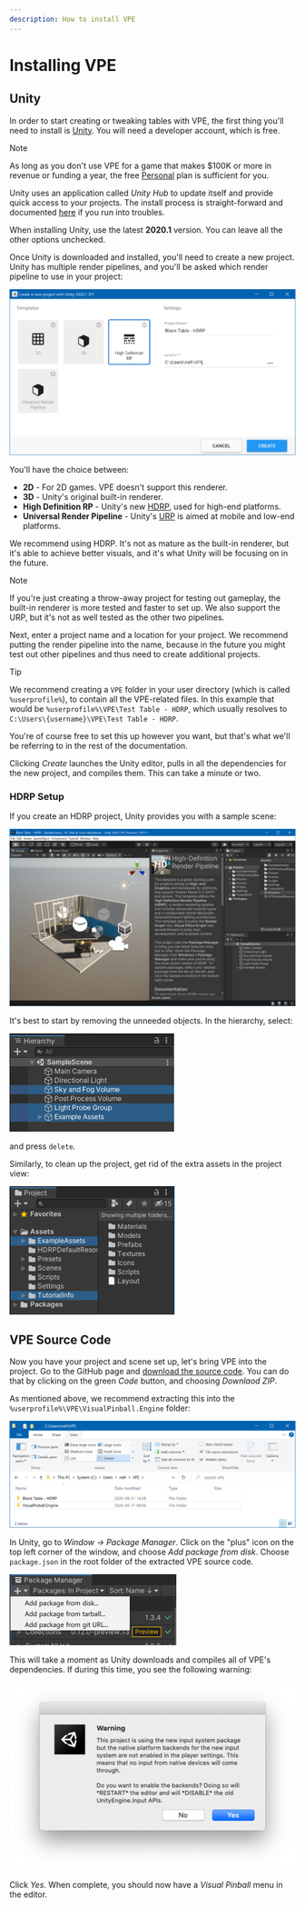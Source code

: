 ```yaml
---
description: How to install VPE
---
```

# Installing VPE

## Unity

In order to start creating or tweaking tables with VPE, the first thing you'll need to install is [Unity](https://unity3d.com/get-unity/download). You will need a developer account, which is free.

> [!NOTE]
> As long as you don't use VPE for a game that makes $100K or more in revenue or funding a year, the free [Personal](https://store.unity.com/compare-plans) plan is sufficient for you.

Unity uses an application called *Unity Hub* to update itself and provide quick access to your projects. The install process is straight-forward and documented [here](https://docs.unity3d.com/Manual/GettingStartedInstallingHub.html) if you run into troubles.

When installing Unity, use the latest **2020.1** version. You can leave all the other options unchecked.

Once Unity is downloaded and installed, you'll need to create a new project. Unity has multiple render pipelines, and you'll be asked which render pipeline to use in your project:

![New Unity Project](unity-create-new-project.png)

You'll have the choice between:

- **2D** - For 2D games. VPE doesn't support this renderer.
- **3D** - Unity's original built-in renderer.
- **High Definition RP** - Unity's new [HDRP](https://docs.unity3d.com/Packages/com.unity.render-pipelines.high-definition@0.0.0/manual/index.html), used for high-end platforms.
- **Universal Render Pipeline** - Unity's [URP](https://docs.unity3d.com/Packages/com.unity.render-pipelines.universal@8.2/manual/index.html) is aimed at mobile and low-end platforms.

We recommend using HDRP. It's not as mature as the built-in renderer, but it's able to achieve better visuals, and it's what Unity will be focusing on in the future.

> [!NOTE]
> If you're just creating a throw-away project for testing out gameplay, the built-in renderer is more tested and faster to set up. We also support the URP, but it's not as well tested as the other two pipelines.

Next, enter a project name and a location for your project. We recommend putting the render pipeline into the name, because in the future you might test out other pipelines and thus need to create additional projects.

> [!TIP]
> We recommend creating a `VPE` folder in your user directory (which is called `%userprofile%`), to contain all the VPE-related files. In this example that would be `%userprofile%\VPE\Test Table - HDRP`, which usually resolves to `C:\Users\{username}\VPE\Test Table - HDRP`.
>
> You're of course free to set this up however you want, but that's what we'll be referring to in the rest of the documentation.

Clicking *Create* launches the Unity editor, pulls in all the dependencies for the new project, and compiles them. This can take a minute or two.

### HDRP Setup

If you create an HDRP project, Unity provides you with a sample scene: 

![HDRP Sample Scene](unity-hdrp-default-scene.png)

It's best to start by removing the unneeded objects. In the hierarchy, select:

<img alt="Sky and Fog Volume, Light Probe Group, Example Assets" width="290" src="unity-hdrp-to-delete.png" />

and press `delete`.

Similarly, to clean up the project, get rid of the extra assets in the project view:

<img alt="ExampleAssets, TutorialInfo" width="291" src="unity-hdrp-to-delete-assets.png" />

## VPE Source Code

Now you have your project and scene set up, let's bring VPE into the project. Go to the GitHub page and [download the source code](https://github.com/freezy/VisualPinball.Engine). You can do that by clicking on the green *Code* button, and choosing *Downlaod ZIP*.

As mentioned above, we recommend extracting this into the `%userprofile%\VPE\VisualPinball.Engine` folder:

![File Structure](explorer-vpe-root.png)

In Unity, go to *Window -> Package Manager*. Click on the "plus" icon on the top left corner of the window, and choose *Add package from disk*. Choose `package.json` in the root folder of the extracted VPE source code.

<img alt="Package Manager" width="294" src="unity-package-manager.png" />

This will take a moment as Unity downloads and compiles all of VPE's dependencies. If during this time, you see the following warning:

![Unity Input System Warning](unity-input-system-warning.png)

Click *Yes*. When complete, you should now have a *Visual Pinball* menu in the editor.
